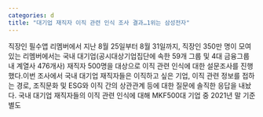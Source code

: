 ```yaml
---
categories: d
title: "대기업 재직자 이직 관련 인식 조사 결과…1위는 삼성전자"
---
```

직장인 필수앱 리멤버에서 지난 8월 25일부터 8월 31일까지, 직장인 350만 명이 모여 있는 리멤버에서는 국내 대기업(공시대상기업집단에 속한 59개 그룹 및 4대 금융그룹 내 계열사 476개사) 재직자 500명을 대상으로 이직 관련 인식에 대한 설문조사를 진행했다.이번 조사에서 국내 대기업 재직자들은 이직하고 싶은 기업, 이직 관련 정보를 접하는 경로, 조직문화 및 ESG와 이직 간의 상관관계 등에 대한 질문에 솔직한 응답을 내놨다. 국내 대기업 재직자들의 이직 관련 인식에 대해 MKF500대 기업 중 2021년 말 기준 별도